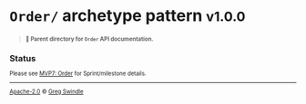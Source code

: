 # `Order/` archetype pattern <small>v1.0.0<small>
> **:open_file_folder: Parent directory for `Order` API documentation.**

## Status

Please see [MVP7: Order](https://github.com/commonality/archetypes/milestone/7) for Sprint/milestone details.

---

[Apache-2.0][license-url] © [Greg Swindle](https://githbub.com/commonality)

[license-url]: /LICENSE
